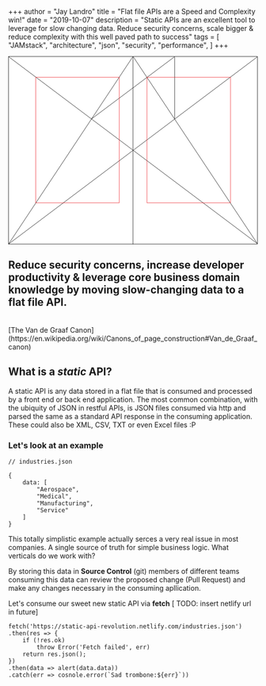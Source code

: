 +++
author = "Jay Landro"
title = "Flat file APIs are a Speed and Complexity win!"
date = "2019-10-07"
description = "Static APIs are an excellent tool to leverage for slow changing data. Reduce security concerns, scale bigger & reduce complexity with this well paved path to success"
tags = [
    "JAMstack",
    "architecture",
    "json",
    "security",
    "performance",
]
+++

<svg class="canon" xmlns="http://www.w3.org/2000/svg" overflow="visible" viewBox="0 0 496 373" height="373" width="496"><g fill="none"><path stroke="#000" stroke-width=".75" d="M.599 372.348L495.263 1.206M.312.633l494.95 370.853M.312 372.633L247.643.92M248.502.92l246.76 370.566M330.828 123.869V1.134M330.396 1.134L165.104 124.515"></path><path stroke="#ED1C24" stroke-width=".75" d="M275.73 41.616h166.224v249.05H275.73zM54.478 41.616h166.225v249.052H54.478z"></path><path stroke="#000" stroke-width=".75" d="M.479.375h495v372h-495zM247.979.875v372"></path><ellipse cx="498.729" cy="177.625" rx=".75" ry="1.25"></ellipse><ellipse cx="247.229" cy="377.375" rx=".75" ry="1.25"></ellipse></g></svg>

## Reduce security concerns, **increase developer productivity** & leverage core business domain knowledge by moving slow-changing data to a **flat file API**.
<br>
[The Van de Graaf Canon](https://en.wikipedia.org/wiki/Canons_of_page_construction#Van_de_Graaf_canon)

## What is a _static_ API?

A static API is any data stored in a flat file that is consumed and processed by a front end or back end application. The most common combination, with the ubiquity of JSON in restful APIs, is JSON files consumed via http and parsed the same as a standard API response in the consuming application. These could also be XML, CSV, TXT or even Excel files :P

### Let's look at an example

```
// industries.json

{
    data: [
        "Aerospace",
        "Medical",
        "Manufacturing",
        "Service"
    ]
}
```

This totally simplistic example actually serces a very real issue in most companies. A single source of truth for simple business logic. What verticals do we work with? 

By storing this data in **Source Control** (git) members of different teams consuming this data can review the proposed change (Pull Request) and make any changes necessary in the consuming apllication.

Let's consume our sweet new static API via **fetch**
[ TODO: insert netlify url in future]
```
fetch('https://static-api-revolution.netlify.com/industries.json')
.then(res => {
    if (!res.ok)
        throw Error('Fetch failed', err)
    return res.json();
})
.then(data => alert(data.data))
.catch(err => cosnole.error(`Sad trombone:${err}`))
```


<style>
.canon { background: white; width: 100%; height: auto;}
</style>